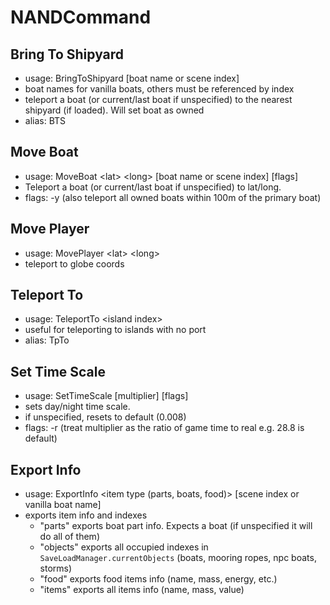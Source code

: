 # NANDCommand

## Bring To Shipyard 
- usage: BringToShipyard [boat name or scene index]
- boat names for vanilla boats, others must be referenced by index
- teleport a boat (or current/last boat if unspecified) to the nearest shipyard (if loaded). Will set boat as owned
- alias: BTS
## Move Boat
- usage: MoveBoat \<lat> \<long> [boat name or scene index] [flags]
- Teleport a boat (or current/last boat if unspecified) to lat/long.
- flags: -y (also teleport all owned boats within 100m of the primary boat)
## Move Player
- usage: MovePlayer \<lat> \<long>
- teleport to globe coords
## Teleport To
- usage: TeleportTo \<island index>
- useful for teleporting to islands with no port
- alias: TpTo
## Set Time Scale
- usage: SetTimeScale [multiplier] [flags]
- sets day/night time scale.
- if unspecified, resets to default (0.008)
- flags: -r (treat multiplier as the ratio of game time to real e.g. 28.8 is default)
## Export Info
- usage: ExportInfo \<item type (parts, boats, food)> [scene index or vanilla boat name]
- exports item info and indexes
  - "parts" exports boat part info. Expects a boat (if unspecified it will do all of them)
  - "objects" exports all occupied indexes in `SaveLoadManager.currentObjects` (boats, mooring ropes, npc boats, storms)
  - "food" exports food items info (name, mass, energy, etc.)
  - "items" exports all items info (name, mass, value)

